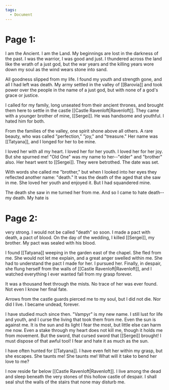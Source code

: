 ```yaml
---
tags:
  - Document
---
```

# Page 1:
I am the Ancient. I am the Land. My beginnings are lost in the darkness of the past. I was the warrior, I was good and just. I thundered across the land like the wrath of a just god, but the war years and the killing years wore down my soul as the wind wears stone into sand.

All goodness slipped from my life. I found my youth and strength gone, and all I had left was death. My army settled in the valley of [[Barovia]] and took power over the people in the name of a just god, but with none of a god's grace or justice.

I called for my family, long unseated from their ancient thrones, and brought them here to settle in the castle [[Castle Ravenloft|Ravenloft]]. They came with a younger brother of mine, [[Sergei]]. He was handsome and youthful. I hated him for both.

From the families of the valley, one spirit shone above all others. A rare beauty, who was called "perfection," "joy," and "treasure." Her name was [[Tatyana]], and I longed for her to be mine.

I loved her with all my heart. I loved her for her youth. I loved her for her joy. But she spurned me! "Old One" was my name to her--"elder" and "brother" also. Her heart went to [[Sergei]]. They were betrothed. The date was set.

With words she called me "brother," but when I looked into her eyes they reflected another name: "death." It was the death of the aged that she saw in me. She loved her youth and enjoyed it. But I had squandered mine.

The death she saw in me turned her from me. And so I came to hate death--my death. My hate is 

# Page 2:
very strong. I would not be called "death" so soon. I made a pact with death, a pact of blood. On the day of the wedding, I killed [[Sergei]], my brother. My pact was sealed with his blood.

I found [[Tatyana]] weeping in the garden east of the chapel. She fled from me. She would not let me explain, and a great anger swelled within me. She had to understand the pact I made for her. I pursued her. Finally, in despair, she flung herself from the walls of [[Castle Ravenloft|Ravenloft]], and I watched everything I ever wanted fall from my grasp forever.

It was a thousand feet through the mists. No trace of her was ever found. Not even I know her final fate.

Arrows from the castle guards pierced me to my soul, but I did not die. Nor did I live. I became undead, forever.

I have studied much since then. "Vampyr" is my new name. I still lust for life and youth, and I curse the living that took them from me. Even the sun is against me. It is the sun and its light I fear the most, but little else can harm me now. Even a stake through my heart does not kill me, though it holds me from movement. But the sword, that cursed sword that [[Sergei]] brought! I must dispose of that awful tool! I fear and hate it as much as the sun.

I have often hunted for [[Tatyana]]. I have even felt her within my grasp, but she escapes. She taunts me! She taunts me! What will it take to bend her love to me?

I now reside far below [[Castle Ravenloft|Ravenloft]]. I live among the dead and sleep beneath the very stones of this hollow castle of despair. I shall seal shut the walls of the stairs that none may disturb me.
